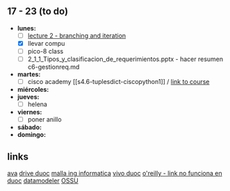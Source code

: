 
## 17 - 23 (to do)
- **lunes:**
	- [ ] [lecture 2 - branching and iteration](https://ocw.mit.edu/courses/6-0001-introduction-to-computer-science-and-programming-in-python-fall-2016/video_galleries/lecture-videos/)
	- [x] llevar compu
	- [ ] pico-8 class
	- [ ] 2_1_1_Tipos_y_clasificacion_de_requerimientos.pptx - hacer resumen c6-gestionreq.md
- **martes:**
	- [ ] cisco academy [[s4.6-tuplesdict-ciscopython1]] / [link to course](https://www.notion.so/Cisco-Week-2-c51ada515f204d25955f15f26357968c?pvs=4)
- **miércoles:**
- **jueves:**
	- [ ] helena
- **viernes:**
	- [ ] poner anillo
- **sábado:**
- **domingo:**

## links
[ava](https://www.duoc.cl/alumnos/ava-blackboard/)
[drive duoc](https://drive.google.com/drive/u/7/my-drive)
[malla ing informatica](https://www.duoc.cl/carreras/ingenieria-informatica/)
[vivo duoc](https://experienciavivo.duoc.cl/alumnos)
[o'reilly - link no funciona en duoc](https://webezproxy.duoc.cl/login?url=https://www.oreilly.com/library-access/?email=^u)
[datamodeler](https://www.fileeagle.com/software/2868/Oracle-SQL-Developer-Data-Modeler/)
[OSSU](https://github.com/ossu/computer-science#readme)
